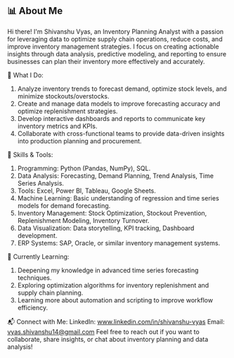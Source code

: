 ## 📊 About Me
Hi there! I'm Shivanshu Vyas, an Inventory Planning Analyst with a passion for leveraging data to optimize supply chain operations, reduce costs, and improve inventory management strategies. I focus on creating actionable insights through data analysis, predictive modeling, and reporting to ensure businesses can plan their inventory more effectively and accurately.

🔎 What I Do:

1. Analyze inventory trends to forecast demand, optimize stock levels, and minimize stockouts/overstocks.
2. Create and manage data models to improve forecasting accuracy and optimize replenishment strategies.
3. Develop interactive dashboards and reports to communicate key inventory metrics and KPIs.
4. Collaborate with cross-functional teams to provide data-driven insights into production planning and procurement.

🔧 Skills & Tools:
1. Programming: Python (Pandas, NumPy), SQL.
2. Data Analysis: Forecasting, Demand Planning, Trend Analysis, Time Series Analysis.
3. Tools: Excel, Power BI, Tableau, Google Sheets.
4. Machine Learning: Basic understanding of regression and time series models for demand forecasting.
5. Inventory Management: Stock Optimization, Stockout Prevention, Replenishment Modeling, Inventory Turnover.
6. Data Visualization: Data storytelling, KPI tracking, Dashboard development.
7. ERP Systems: SAP, Oracle, or similar inventory management systems.
   
🌱 Currently Learning:
1. Deepening my knowledge in advanced time series forecasting techniques.
2. Exploring optimization algorithms for inventory replenishment and supply chain planning.
3. Learning more about automation and scripting to improve workflow efficiency.
   
📬 Connect with Me:
LinkedIn: www.linkedin.com/in/shivanshu-vyas
 Email: vyas.shivanshu14@gmail.com
Feel free to reach out if you want to collaborate, share insights, or chat about inventory planning and data analysis!

